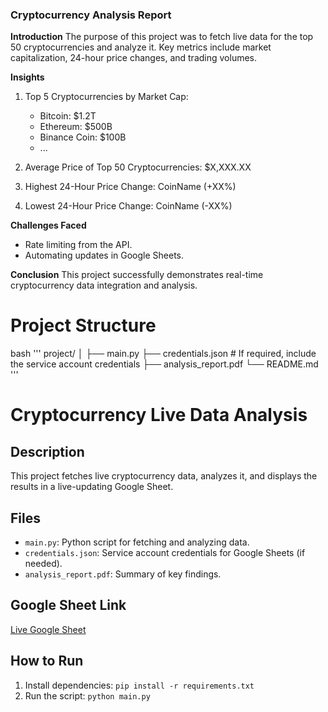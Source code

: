 ### Cryptocurrency Analysis Report

**Introduction**
The purpose of this project was to fetch live data for the top 50 cryptocurrencies and analyze it. Key metrics include market capitalization, 24-hour price changes, and trading volumes.

**Insights**
1. Top 5 Cryptocurrencies by Market Cap:
   - Bitcoin: $1.2T
   - Ethereum: $500B
   - Binance Coin: $100B
   - ...

2. Average Price of Top 50 Cryptocurrencies: $X,XXX.XX
3. Highest 24-Hour Price Change: CoinName (+XX%)
4. Lowest 24-Hour Price Change: CoinName (-XX%)

**Challenges Faced**
- Rate limiting from the API.
- Automating updates in Google Sheets.

**Conclusion**
This project successfully demonstrates real-time cryptocurrency data integration and analysis.

# Project Structure
bash '''
project/
│
├── main.py
├── credentials.json      # If required, include the service account credentials
├── analysis_report.pdf
└── README.md
'''

# Cryptocurrency Live Data Analysis

## Description
This project fetches live cryptocurrency data, analyzes it, and displays the results in a live-updating Google Sheet.

## Files
- `main.py`: Python script for fetching and analyzing data.
- `credentials.json`: Service account credentials for Google Sheets (if needed).
- `analysis_report.pdf`: Summary of key findings.

## Google Sheet Link
[Live Google Sheet]([https://docs.google.com/spreadsheets/d/xxxxxxxxxxxx](https://docs.google.com/spreadsheets/d/1yJlKex97GWe7hnmr6HC09MdfmbhqrUh_4TFThOEfHkc/edit?gid=1695350553#gid=1695350553))

## How to Run
1. Install dependencies: `pip install -r requirements.txt`
2. Run the script: `python main.py`

